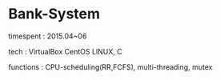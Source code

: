 # Bank-System


timespent : 2015.04~06

tech : VirtualBox CentOS LINUX, C

functions : CPU-scheduling(RR,FCFS), multi-threading, mutex
